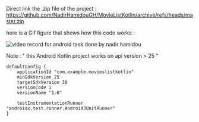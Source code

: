 Direct link the .zip file of the project : https://github.com/NadirHamidouGH/MovieListKotlin/archive/refs/heads/master.zip


here is a Gif figure that shows how this code works : 

![video record for android task done by nadir hamidou](https://user-images.githubusercontent.com/28190040/132184174-668f6319-60dc-4697-8766-092ff6efd60e.gif)


Note : " this Android Kotlin project works on api version > 25 "   

    defaultConfig {
        applicationId "com.example.movieslistkotlin"
        minSdkVersion 25
        targetSdkVersion 30
        versionCode 1
        versionName "1.0"

        testInstrumentationRunner "androidx.test.runner.AndroidJUnitRunner"
    }
